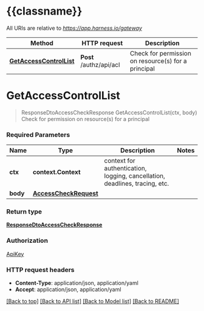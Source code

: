 # {{classname}}

All URIs are relative to *https://app.harness.io/gateway*

Method | HTTP request | Description
------------- | ------------- | -------------
[**GetAccessControlList**](AclApi.md#GetAccessControlList) | **Post** /authz/api/acl | Check for permission on resource(s) for a principal

# **GetAccessControlList**
> ResponseDtoAccessCheckResponse GetAccessControlList(ctx, body)
Check for permission on resource(s) for a principal

### Required Parameters

Name | Type | Description  | Notes
------------- | ------------- | ------------- | -------------
 **ctx** | **context.Context** | context for authentication, logging, cancellation, deadlines, tracing, etc.
  **body** | [**AccessCheckRequest**](AccessCheckRequest.md)|  | 

### Return type

[**ResponseDtoAccessCheckResponse**](ResponseDTOAccessCheckResponse.md)

### Authorization

[ApiKey](../README.md#ApiKey)

### HTTP request headers

 - **Content-Type**: application/json, application/yaml
 - **Accept**: application/json, application/yaml

[[Back to top]](#) [[Back to API list]](../README.md#documentation-for-api-endpoints) [[Back to Model list]](../README.md#documentation-for-models) [[Back to README]](../README.md)

